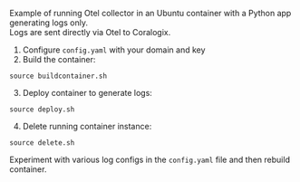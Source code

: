 Example of running Otel collector in an Ubuntu container with a Python app generating logs only.  
Logs are sent directly via Otel to Coralogix.  

1. Configure `config.yaml` with your domain and key  
2. Build the container:  
```
source buildcontainer.sh  
```
3. Deploy container to generate logs:  
```
source deploy.sh  
```
4. Delete running container instance:  
```
source delete.sh
```

Experiment with various log configs in the `config.yaml` file and then rebuild container.
